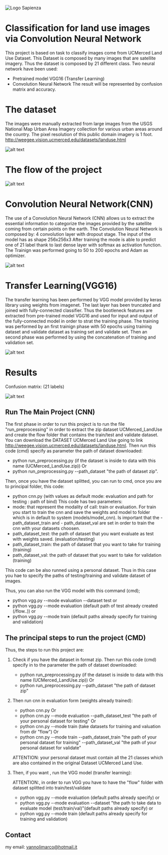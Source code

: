 ![Logo Sapienza](images/logo-sapienza-new.jpg)

# Classification for land use images via Convolution Neural Network
This project is based on task to classify images come from UCMerced Land Use Dataset. This
Dataset is composed by many images that are satellite imagery. Thus the dataset is composed by 21 different class. Two neural network have been used:
- Pretrained model VGG16 (Transfer Learning)
- Convolution Neural Network
The result will be represented by confusion matrix and accuracy.

# The dataset 
The images were manually extracted from large images from the USGS National Map Urban Area Imagery collection for various urban areas around the country. The pixel resolution of this public domain imagery is 1 foot.  http://weegee.vision.ucmerced.edu/datasets/landuse.html

![alt text](images/dataset.png)
# The flow of the project

![alt text](images/structure.JPG)

# Convolution Neural Network(CNN)
The use of a Convolution Neural Network (CNN) allows us to extract the essential information to categorize the images provided by the satellite coming from certain points on the earth.
The Convolution Neural Network is composed by: 4 convolution layer with dropout stage.
The input of the model has as shape 256x256x3 
After training the mode is able to predict one of 21 label thank to last dense layer with softmax as activation function. 
The Trainign was performed going to 50 to 200 epochs and Adam as optimizer.

![alt text](images/network.JPG)

# Transfer Learning(VGG16)
The transfer learning has been performed by VGG model provided by keras library using weights from imagenet.
The last layer has been truncated and joined with fully-connected classifier. Thus the bootleneck features are extracted from pre-trained model VGG16 and used for input and output of the fully-connected model in order to strat the training phase.
The training was performed by an first trainign phase with 50 epochs using training dataset and validate dataset as training set and validate set. Then an second phase was performed by using the concatenation of training and validation set.

![alt text](images/network_vgg.png)
# Results
Confusion matrix: (21 labels)

![alt text](images/RESULTS.JPG)

## Run The Main Project (CNN)
The first phase in order to run this project is to run the file "run_preprocessing" in order to extract the zip dataset UCMerced_LandUse and create the flow folder that contains the train/test and validate dataset. 
You can download the DATASET UCMerced Land Use going to link http://weegee.vision.ucmerced.edu/datasets/landuse.html.
Then run this code (cmd) specify as parameter the path of dataset downloaded:
- python run_preprocessing.py (if the dataset is inside to data with this name (UCMerced_LandUse.zip))
Or
- python run_preprocessing.py --path_dataset "the path of dataset zip".

Then, once you have the dataset splitted, you can run to cmd, once you are to principal folder, this code:
- python cnn.py (with values as default mode: evaluation and path for testing : path of bind)
This code has two parameters:
- mode: that represent the modality of call: train or evaluation. For train you start to train the cnn and save the weights and model to
folder which is in default to system (models/model_cnn). Is important that the - path_dataset_train and - path_dataset_val
are set in order to train the cnn with your datasets choosen.
- path_dataset_test: the path of dataset that you want evaluate as test with weights saved. (evaluation/testing)
- path_dataset_train: the path of dataset that you want to take for training (training)
- path_dataset_val: the path of dataset that you want to take for validation (training)

This code can be also runned using a personal dataset. Thus in this case you hae to specify the paths of testing/training and validate dataset of images.

Thus, you can also run the VGG model with this command (cmd);
- python vgg.py --mode evaluation --dataset test 
or 
- python vgg.py --mode evaluation (default path of test already created (/flow..))
or 
- python vgg.py --mode train (default paths already specify for training and validation)


## The principal steps to run the project (CMD)
Thus, the steps to run this project are:

1) Check if you have the dataset in format zip.
    Then run this code (cmd) specify in to the parameter the path of dataset downloaded:
    - python run_preprocessing.py (if the dataset is inside to data with this name (UCMerced_LandUse.zip))
    Or
    - python run_preprocessing.py --path_dataset "the path of dataset zip"

2) Then run cnn in evaluation form (weights already trained):

    - python cnn.py 
    Or
    - python cnn.py --mode evaluation --path_dataset_test "the path of your personal dataset for testing"
    Or 
    - python cnn.py --mode train (take datasets for training and valuation from dir "flow")
    Or
    - python cnn.py --mode train --path_dataset_train "the path of your personal dataset for training" --path_dataset_val "the path of your personal dataset for validate"
     
    ATTENTION: your personal dataset must contain all the 21 classes which are also contained in the original Dataset UCMerced Land Use.
3)  Then, if you want , run the VGG model (transfer learning):
    
    ATTENTION:, in order to run  VGG you have to have the "flow" folder with dataset splitted into train/test/validate 
    
    - python vgg.py --mode evaluation (default paths already specify)
    or 
    - python vgg.py --mode evaluation --dataset "the path to take data to evaluate model (test/train/val)"(default paths already specify)
    or
    - python vgg.py --mode train (default paths already specify for training and validation)
    

## Contact
my email: vannolimarco@hotmail.it
